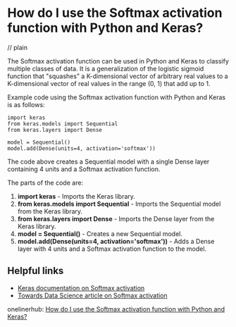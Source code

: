 # How do I use the Softmax activation function with Python and Keras?
// plain

The Softmax activation function can be used in Python and Keras to classify multiple classes of data. It is a generalization of the logistic sigmoid function that "squashes" a K-dimensional vector of arbitrary real values to a K-dimensional vector of real values in the range (0, 1) that add up to 1.

Example code using the Softmax activation function with Python and Keras is as follows:

```
import keras
from keras.models import Sequential
from keras.layers import Dense

model = Sequential()
model.add(Dense(units=4, activation='softmax'))
```

The code above creates a Sequential model with a single Dense layer containing 4 units and a Softmax activation function.

The parts of the code are:

1. **import keras** - Imports the Keras library.
2. **from keras.models import Sequential** - Imports the Sequential model from the Keras library.
3. **from keras.layers import Dense** - Imports the Dense layer from the Keras library.
4. **model = Sequential()** - Creates a new Sequential model.
5. **model.add(Dense(units=4, activation='softmax'))** - Adds a Dense layer with 4 units and a Softmax activation function to the model.

## Helpful links

- [Keras documentation on Softmax activation](https://keras.io/activations/#softmax)
- [Towards Data Science article on Softmax activation](https://towardsdatascience.com/softmax-function-simplified-714068bf8156)

onelinerhub: [How do I use the Softmax activation function with Python and Keras?](https://onelinerhub.com/python-keras/how-do-i-use-the-softmax-activation-function-with-python-and-keras)